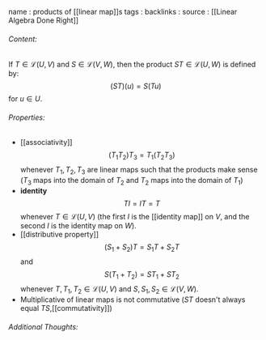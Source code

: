 name : products of [[linear map]]s
tags : 
backlinks : 
source : [[Linear Algebra Done Right]]

###### Content:
If $T \in \mathcal{L}(U,V)$ and $S \in \mathcal{L}(V,W)$, then the product $ST \in \mathcal{L}(U,W)$ is defined by: $$(ST)(u)=S(Tu)$$ for $u \in U$.

###### Properties:
- [[associativity]] $$(T_1T_2)T_3 = T_1(T_2T_3)$$ whenever $T_1,T_2,T_3$ are linear maps such that the products make sense ($T_3$ maps into the domain of $T_2$ and $T_2$ maps into the domain of $T_1$)
- **identity** $$TI = IT=T$$ whenever $T \in \mathcal{L}(U,V)$ (the first $I$ is the [[identity map]] on $V$, and the second $I$ is the identity map on $W$).
- [[distributive property]] $$(S_1 +S_2)T = S_1T+S_2T$$ and $$S(T_1+T_2)=ST_1+ST_2$$ whenever $T,T_1,T_2\in \mathcal{L}(U,V)$ and $S,S_1,S_2 \in \mathcal{L}(V,W)$.
- Multiplicative of linear maps is not commutative ($ST$ doesn't always equal $TS$,[[commutativity]])

###### Additional Thoughts:
